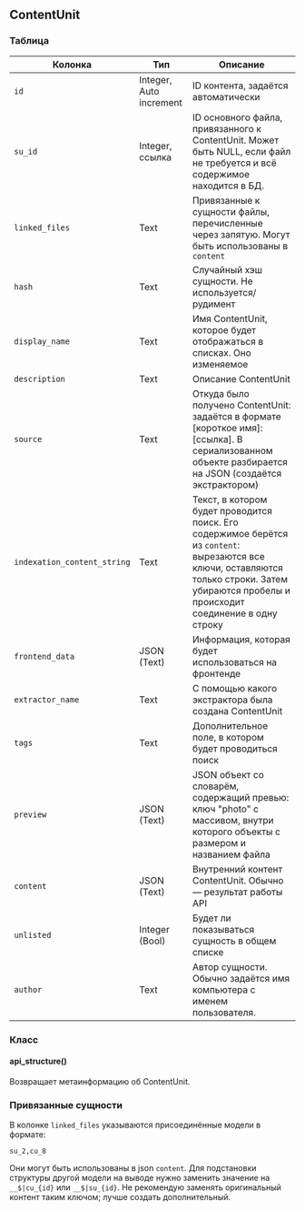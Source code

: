 ## ContentUnit

### Таблица

|Колонка|Тип|Описание|
|--|--|--|
|`id`|Integer, Auto increment|ID контента, задаётся автоматически|
|`su_id`|Integer, ссылка|ID основного файла, привязанного к ContentUnit. Может быть NULL, если файл не требуется и всё содержимое находится в БД.|
|`linked_files`|Text|Привязанные к сущности файлы, перечисленные через запятую. Могут быть использованы в `content`|
|`hash`|Text|Случайный хэш сущности. Не используется/рудимент|
|`display_name`|Text|Имя ContentUnit, которое будет отображаться в списках. Оно изменяемое|
|`description`|Text|Описание ContentUnit|
|`source`|Text|Откуда было получено ContentUnit: задаётся в формате [короткое имя]:[ссылка]. В сериализованном объекте разбирается на JSON (создаётся экстрактором)|
|`indexation_content_string`|Text|Текст, в котором будет проводится поиск. Его содержимое берётся из `content`: вырезаются все ключи, оставляются только строки. Затем убираются пробелы и происходит соединение в одну строку|
|`frontend_data`|JSON (Text)|Информация, которая будет использоваться на фронтенде|
|`extractor_name`|Text|С помощью какого экстрактора была создана ContentUnit|
|`tags`|Text|Дополнительное поле, в котором будет проводиться поиск|
|`preview`|JSON (Text)|JSON объект со словарём, содержащий превью: ключ "photo" с массивом, внутри которого объекты с размером и названием файла|
|`content`|JSON (Text)|Внутренний контент ContentUnit. Обычно — результат работы API|
|`unlisted`|Integer (Bool)|Будет ли показываться сущность в общем списке|
|`author`|Text|Автор сущности. Обычно задаётся имя компьютера с именем пользователя.|

### Класс

#### api_structure()

Возвращает метаинформацию об ContentUnit.

### Привязанные сущности

В колонке `linked_files` указываются присоединённые модели в формате:

```
su_2,cu_8
```

Они могут быть использованы в json `content`. Для подстановки структуры другой модели на выводе нужно заменить значение на `__$|cu_{id}` или  `__$|su_{id}`. Не рекомендую заменять оригинальный контент таким ключом; лучше создать дополнительный.
